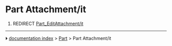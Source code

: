 # Part Attachment/it
1.  REDIRECT [Part_EditAttachment/it](Part_EditAttachment/it.md)



---
⏵ [documentation index](../README.md) > [Part](Part_Workbench.md) > Part Attachment/it
